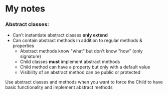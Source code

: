 # My notes

### Abstract classes:
* Can't instantiate abstract classes __only extend__
* Can contain abstract methods in addition to regular methods & properties
    * Abstract methods know "what" but don't know "how" (only signature)
    * Child classes __must__ implement abstract methods
    * Child method can have a property but only with a default value
    * Visibility of an abstract method can be public or protected

Use abstract classes and methods when you want to force the Child to have basic functionality and implement abstract methods
